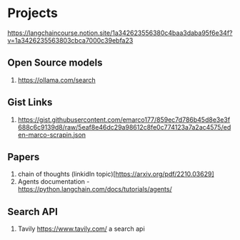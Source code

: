 # Projects
https://langchaincourse.notion.site/1a342623556380c4baa3daba95f6e34f?v=1a3426235563803cbca7000c39ebfa23

## Open Source models
1. https://ollama.com/search


## Gist Links
1. https://gist.githubusercontent.com/emarco177/859ec7d786b45d8e3e3f688c6c9139d8/raw/5eaf8e46dc29a98612c8fe0c774123a7a2ac4575/eden-marco-scrapin.json

## Papers
1. chain of thoughts (linkidIn topic)[https://arxiv.org/pdf/2210.03629]
2. Agents documentation - https://python.langchain.com/docs/tutorials/agents/

## Search API
1. Tavily https://www.tavily.com/ a search api